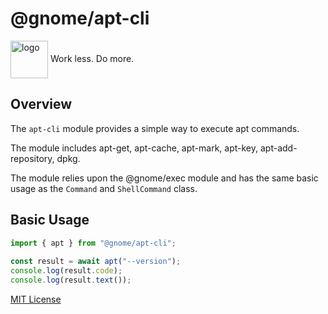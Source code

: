 # @gnome/apt-cli

<div height=30" vertical-align="top">
<image src="https://raw.githubusercontent.com/gnomejs/gnomejs/main/assets/icon.png"
    alt="logo" width="60" valign="middle" />
<span>Work less. Do more. </span>
</div>

## Overview

The `apt-cli` module provides a simple way to execute
apt commands.

The module includes apt-get, apt-cache, apt-mark, apt-key,
apt-add-repository, dpkg.

The module relies upon the @gnome/exec module and
has the same basic usage as the `Command` and `ShellCommand` class.

## Basic Usage

```typescript
import { apt } from "@gnome/apt-cli";
 
const result = await apt("--version");
console.log(result.code);
console.log(result.text());

```

[MIT License](./LICENSE.md)
